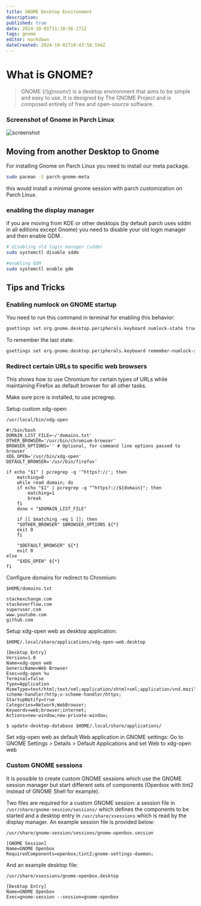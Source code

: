 ```yaml
---
title: GNOME Desktop Environment 
description: 
published: true
date: 2024-10-01T11:10:56.171Z
tags: gnome
editor: markdown
dateCreated: 2024-10-01T10:43:58.594Z
---
```


# What is GNOME?
> GNOME (/(ɡ)noʊm/) is a desktop environment that aims to be simple and easy to use. It is designed by The GNOME Project and is composed entirely of free and open-source software.


### Screenshot of Gnome in Parch Linux

![screenshot](https://github.com/parchlinux/Parch-iso-gnome/raw/main/image/screenshot.png)

## Moving from another Desktop to Gnome

For installing Gnome on Parch Linux you need to install our meta package.

```bash
sudo pacman -S parch-gnome-meta
```
this would install a minimal gnome session with parch customization on Parch Linux.

### enabling the display manager
if you are moving from KDE or other desktops (by default parch uses sddm in all editions except Gnome) you need to disable your old login manager and then enable GDM .

```bash
# disabling old login manager (sddm)
sudo systemctl disable sddm

#enabling GDM
sudo systemctl enable gdm
```


## Tips and Tricks

### Enabling numlock on GNOME startup

You need to run this command in terminal for enabling this behavior:
```bash
gsettings set org.gnome.desktop.peripherals.keyboard numlock-state true
```

To remember the last state:
```bash
gsettings set org.gnome.desktop.peripherals.keyboard remember-numlock-state true
```


### Redirect certain URLs to specific web browsers

This shows how to use Chromium for certain types of URLs while maintaining Firefox as default browser for all other tasks.

Make sure pcre is installed, to use pcregrep.

Setup custom xdg-open:
```
/usr/local/bin/xdg-open
```
```
#!/bin/bash
DOMAIN_LIST_FILE=~/'domains.txt'
OTHER_BROWSER='/usr/bin/chromium-browser'
BROWSER_OPTIONS='' # Optional, for command line options passed to browser
XDG_OPEN='/usr/bin/xdg-open'
DEFAULT_BROWSER='/usr/bin/firefox'

if echo "$1" | pcregrep -q '^https?://'; then
    matching=0
    while read domain; do
	if echo "$1" | pcregrep -q "^https?://${domain}"; then
	    matching=1
	    break
	fi
    done < "$DOMAIN_LIST_FILE"

    if [[ $matching -eq 1 ]]; then
	"$OTHER_BROWSER" $BROWSER_OPTIONS ${*}
	exit 0
    fi
    
    "$DEFAULT_BROWSER" ${*}
    exit 0
else
    "$XDG_OPEN" ${*}
fi
```

Configure domains for redirect to Chromium:
‍
```
$HOME/domains.txt
```
```
stackexchange.com
stackoverflow.com
superuser.com
www.youtube.com
github.com
```
Setup xdg-open web as desktop application:
```
$HOME/.local/share/applications/xdg-open-web.desktop
```
```
[Desktop Entry]
Version=1.0
Name=xdg-open web
GenericName=Web Browser
Exec=xdg-open %u
Terminal=false
Type=Application
MimeType=text/html;text/xml;application/xhtml+xml;application/vnd.mozilla.xul+xml;text/mml;x-scheme-handler/http;x-scheme-handler/https;
StartupNotify=true
Categories=Network;WebBrowser;
Keywords=web;browser;internet;
Actions=new-window;new-private-window;
```
```
$ update-desktop-database $HOME/.local/share/applications/
```
Set xdg-open web as default Web application in GNOME settings: Go to GNOME Settings > Details > Default Applications and set Web to xdg-open web


### Custom GNOME sessions
It is possible to create custom GNOME sessions which use the GNOME session manager but start different sets of components (Openbox with tint2 instead of GNOME Shell for example).

Two files are required for a custom GNOME session: a session file in ```/usr/share/gnome-session/sessions/``` which defines the components to be started and a desktop entry in `/usr/share/xsessions` which is read by the display manager. An example session file is provided below: 
```
/usr/share/gnome-session/sessions/gnome-openbox.session
```
```
[GNOME Session]
Name=GNOME Openbox
RequiredComponents=openbox;tint2;gnome-settings-daemon;
```
And an example desktop file: 
```
/usr/share/xsessions/gnome-openbox.desktop
```
```
[Desktop Entry]
Name=GNOME Openbox
Exec=gnome-session --session=gnome-openbox
```



